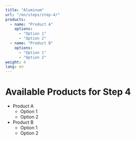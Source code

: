 ```yaml
---
title: "Aluminum"
url: "/en/steps/step-4/"
products:
  - name: "Product A"
    options:
      - "Option 1"
      - "Option 2"
  - name: "Product B"
    options:
      - "Option 1"
      - "Option 2"
weight: 4
lang: en
---
```


# Available Products for Step 4

- Product A
  - Option 1
  - Option 2
- Product B
  - Option 1
  - Option 2
